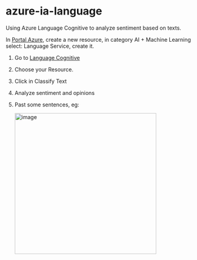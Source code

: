 ﻿# azure-ia-language
Using Azure Language Cognitive to analyze sentiment based on texts.

In [Portal Azure](https://portal.azure.com/), create a new resource, in category AI + Machine Learning select: Language Service, create it.

1. Go to [Language Cognitive](https://language.cognitive.azure.com/) 
2. Choose your Resource.
3. Click in Classify Text
4. Analyze sentiment and opinions
5. Past some sentences, eg:

   <img width="373" alt="image" src="https://github.com/faulycoelho/azure-ia-language/assets/37049426/e9a3e889-da8a-473e-bb9a-91e589817f56">
